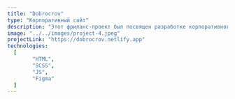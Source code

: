 ```yaml
---
title: "Dobrocrov"
type: "Корпоративный сайт"
description: "Этот фриланс-проект был посвящен разработке корпоративного сайта на HTML, SCSS и JS. Важную роль сыграло сотрудничество с дизайнером и другим членом команды, ответственным за перенос сайта на систему управления контентом (CMS). Отличительной особенностью этого проекта стало использование шаблона Tilda, что привнесло нестандартные нотки в процесс разработки. Клиент выразил полное удовлетворение результатами проекта, подтвердив его успешность и отличительный характер".
image: "../../images/project-4.jpeg"
projectLink: "https://dobrocrov.netlify.app"
technologies:
  [
		"HTML",
		"SCSS",
		"JS",
		"Figma"
  ]
---
```

